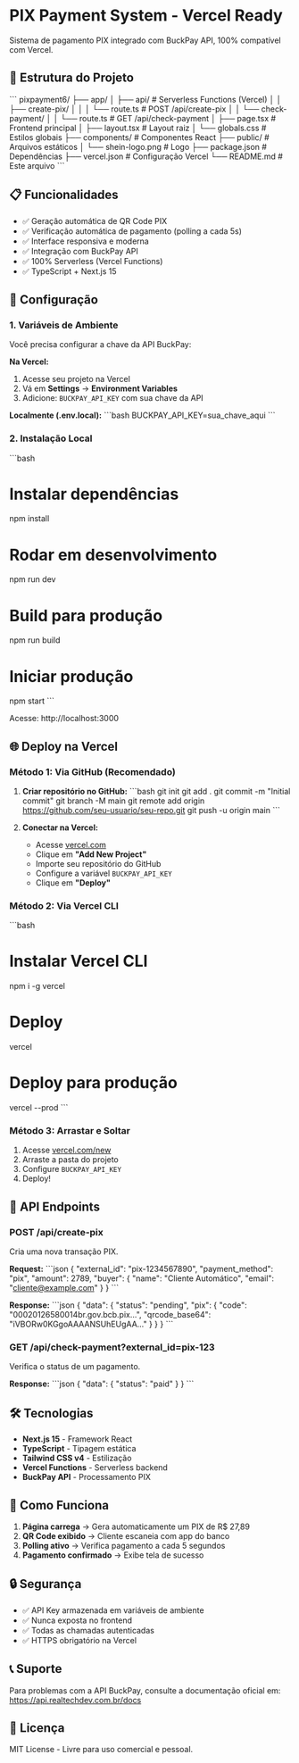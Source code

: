 # PIX Payment System - Vercel Ready

Sistema de pagamento PIX integrado com BuckPay API, 100% compatível com Vercel.

## 🚀 Estrutura do Projeto

\`\`\`
pixpayment6/
├── app/
│   ├── api/                    # Serverless Functions (Vercel)
│   │   ├── create-pix/
│   │   │   └── route.ts       # POST /api/create-pix
│   │   └── check-payment/
│   │       └── route.ts       # GET /api/check-payment
│   ├── page.tsx               # Frontend principal
│   ├── layout.tsx             # Layout raiz
│   └── globals.css            # Estilos globais
├── components/                 # Componentes React
├── public/                     # Arquivos estáticos
│   └── shein-logo.png         # Logo
├── package.json               # Dependências
├── vercel.json                # Configuração Vercel
└── README.md                  # Este arquivo
\`\`\`

## 📋 Funcionalidades

- ✅ Geração automática de QR Code PIX
- ✅ Verificação automática de pagamento (polling a cada 5s)
- ✅ Interface responsiva e moderna
- ✅ Integração com BuckPay API
- ✅ 100% Serverless (Vercel Functions)
- ✅ TypeScript + Next.js 15

## 🔧 Configuração

### 1. Variáveis de Ambiente

Você precisa configurar a chave da API BuckPay:

**Na Vercel:**
1. Acesse seu projeto na Vercel
2. Vá em **Settings** → **Environment Variables**
3. Adicione: `BUCKPAY_API_KEY` com sua chave da API

**Localmente (.env.local):**
\`\`\`bash
BUCKPAY_API_KEY=sua_chave_aqui
\`\`\`

### 2. Instalação Local

\`\`\`bash
# Instalar dependências
npm install

# Rodar em desenvolvimento
npm run dev

# Build para produção
npm run build

# Iniciar produção
npm start
\`\`\`

Acesse: http://localhost:3000

## 🌐 Deploy na Vercel

### Método 1: Via GitHub (Recomendado)

1. **Criar repositório no GitHub:**
   \`\`\`bash
   git init
   git add .
   git commit -m "Initial commit"
   git branch -M main
   git remote add origin https://github.com/seu-usuario/seu-repo.git
   git push -u origin main
   \`\`\`

2. **Conectar na Vercel:**
   - Acesse [vercel.com](https://vercel.com)
   - Clique em **"Add New Project"**
   - Importe seu repositório do GitHub
   - Configure a variável `BUCKPAY_API_KEY`
   - Clique em **"Deploy"**

### Método 2: Via Vercel CLI

\`\`\`bash
# Instalar Vercel CLI
npm i -g vercel

# Deploy
vercel

# Deploy para produção
vercel --prod
\`\`\`

### Método 3: Arrastar e Soltar

1. Acesse [vercel.com/new](https://vercel.com/new)
2. Arraste a pasta do projeto
3. Configure `BUCKPAY_API_KEY`
4. Deploy!

## 🔌 API Endpoints

### POST /api/create-pix

Cria uma nova transação PIX.

**Request:**
\`\`\`json
{
  "external_id": "pix-1234567890",
  "payment_method": "pix",
  "amount": 2789,
  "buyer": {
    "name": "Cliente Automático",
    "email": "cliente@example.com"
  }
}
\`\`\`

**Response:**
\`\`\`json
{
  "data": {
    "status": "pending",
    "pix": {
      "code": "00020126580014br.gov.bcb.pix...",
      "qrcode_base64": "iVBORw0KGgoAAAANSUhEUgAA..."
    }
  }
}
\`\`\`

### GET /api/check-payment?external_id=pix-123

Verifica o status de um pagamento.

**Response:**
\`\`\`json
{
  "data": {
    "status": "paid"
  }
}
\`\`\`

## 🛠️ Tecnologias

- **Next.js 15** - Framework React
- **TypeScript** - Tipagem estática
- **Tailwind CSS v4** - Estilização
- **Vercel Functions** - Serverless backend
- **BuckPay API** - Processamento PIX

## 📱 Como Funciona

1. **Página carrega** → Gera automaticamente um PIX de R$ 27,89
2. **QR Code exibido** → Cliente escaneia com app do banco
3. **Polling ativo** → Verifica pagamento a cada 5 segundos
4. **Pagamento confirmado** → Exibe tela de sucesso

## 🔒 Segurança

- ✅ API Key armazenada em variáveis de ambiente
- ✅ Nunca exposta no frontend
- ✅ Todas as chamadas autenticadas
- ✅ HTTPS obrigatório na Vercel

## 📞 Suporte

Para problemas com a API BuckPay, consulte a documentação oficial em:
https://api.realtechdev.com.br/docs

## 📄 Licença

MIT License - Livre para uso comercial e pessoal.
